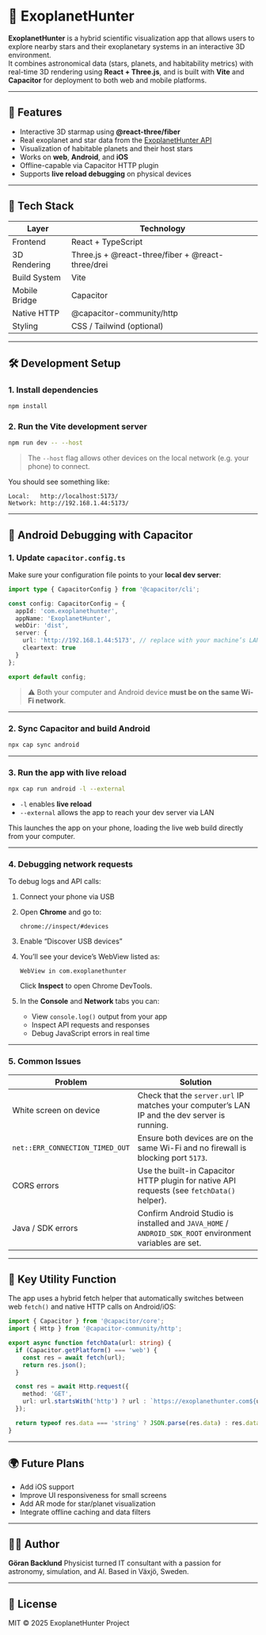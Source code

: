 
# 🌌 ExoplanetHunter

**ExoplanetHunter** is a hybrid scientific visualization app that allows users to explore nearby stars and their exoplanetary systems in an interactive 3D environment.  
It combines astronomical data (stars, planets, and habitability metrics) with real-time 3D rendering using **React + Three.js**, and is built with **Vite** and **Capacitor** for deployment to both web and mobile platforms.

---

## 🚀 Features

- Interactive 3D starmap using **@react-three/fiber**
- Real exoplanet and star data from the [ExoplanetHunter API](https://exoplanethunter.com)
- Visualization of habitable planets and their host stars
- Works on **web**, **Android**, and **iOS**
- Offline-capable via Capacitor HTTP plugin
- Supports **live reload debugging** on physical devices

---

## 🧩 Tech Stack

| Layer | Technology |
|-------|-------------|
| Frontend | React + TypeScript |
| 3D Rendering | Three.js + @react-three/fiber + @react-three/drei |
| Build System | Vite |
| Mobile Bridge | Capacitor |
| Native HTTP | @capacitor-community/http |
| Styling | CSS / Tailwind (optional) |

---

## 🛠️ Development Setup

### 1. Install dependencies

```bash
npm install
````

### 2. Run the Vite development server

```bash
npm run dev -- --host
```

> The `--host` flag allows other devices on the local network (e.g. your phone) to connect.

You should see something like:

```
Local:   http://localhost:5173/
Network: http://192.168.1.44:5173/
```

---

## 📱 Android Debugging with Capacitor

### 1. Update `capacitor.config.ts`

Make sure your configuration file points to your **local dev server**:

```ts
import type { CapacitorConfig } from '@capacitor/cli';

const config: CapacitorConfig = {
  appId: 'com.exoplanethunter',
  appName: 'ExoplanetHunter',
  webDir: 'dist',
  server: {
    url: 'http://192.168.1.44:5173', // replace with your machine’s LAN IP
    cleartext: true
  }
};

export default config;
```

> ⚠️ Both your computer and Android device **must be on the same Wi-Fi network**.

---

### 2. Sync Capacitor and build Android

```bash
npx cap sync android
```

---

### 3. Run the app with live reload

```bash
npx cap run android -l --external
```

* `-l` enables **live reload**
* `--external` allows the app to reach your dev server via LAN

This launches the app on your phone, loading the live web build directly from your computer.

---

### 4. Debugging network requests

To debug logs and API calls:

1. Connect your phone via USB
2. Open **Chrome** and go to:

   ```
   chrome://inspect/#devices
   ```
3. Enable “Discover USB devices”
4. You’ll see your device’s WebView listed as:

   ```
   WebView in com.exoplanethunter
   ```

   Click **Inspect** to open Chrome DevTools.
5. In the **Console** and **Network** tabs you can:

   * View `console.log()` output from your app
   * Inspect API requests and responses
   * Debug JavaScript errors in real time

---

### 5. Common Issues

| Problem                         | Solution                                                                                                |
| ------------------------------- | ------------------------------------------------------------------------------------------------------- |
| White screen on device          | Check that the `server.url` IP matches your computer’s LAN IP and the dev server is running.            |
| `net::ERR_CONNECTION_TIMED_OUT` | Ensure both devices are on the same Wi-Fi and no firewall is blocking port `5173`.                      |
| CORS errors                     | Use the built-in Capacitor HTTP plugin for native API requests (see `fetchData()` helper).              |
| Java / SDK errors               | Confirm Android Studio is installed and `JAVA_HOME` / `ANDROID_SDK_ROOT` environment variables are set. |

---

## 🧠 Key Utility Function

The app uses a hybrid fetch helper that automatically switches between web `fetch()` and native HTTP calls on Android/iOS:

```ts
import { Capacitor } from '@capacitor/core';
import { Http } from '@capacitor-community/http';

export async function fetchData(url: string) {
  if (Capacitor.getPlatform() === 'web') {
    const res = await fetch(url);
    return res.json();
  }

  const res = await Http.request({
    method: 'GET',
    url: url.startsWith('http') ? url : `https://exoplanethunter.com${url}`,
  });

  return typeof res.data === 'string' ? JSON.parse(res.data) : res.data;
}
```

---

## 🌍 Future Plans

* Add iOS support
* Improve UI responsiveness for small screens
* Add AR mode for star/planet visualization
* Integrate offline caching and data filters

---

## 👨‍🚀 Author

**Göran Backlund**
Physicist turned IT consultant with a passion for astronomy, simulation, and AI.
Based in Växjö, Sweden.

---

## 🧭 License

MIT © 2025 ExoplanetHunter Project



